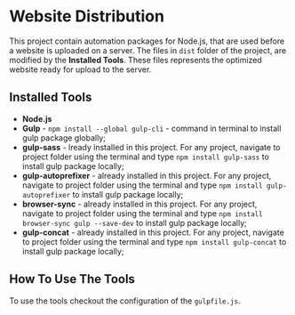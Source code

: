 # Website Distribution

This project contain automation packages for Node.js, that are used before a website is uploaded on a server. The files in `dist` folder of the project, are modified by the **Installed Tools**. These files represents the optimized website ready for upload to the server.


## Installed Tools

- **Node.js**
- **Gulp** - `npm install --global gulp-cli` - command in terminal to install gulp package globally;
- **gulp-sass** - lready installed in this project. For any project, navigate to project folder using the terminal and type `npm install gulp-sass` to install gulp package locally;
- **gulp-autoprefixer** - already installed in this project. For any project, navigate to project folder using the terminal and type `npm install gulp-autoprefixer` to install gulp package locally;
- **browser-sync** - already installed in this project. For any project, navigate to project folder using the terminal and type `npm install browser-sync gulp --save-dev` to install gulp package locally;
- **gulp-concat** - already installed in this project. For any project, navigate to project folder using the terminal and type `npm install gulp-concat` to install gulp package locally;

## How To Use The Tools
To use the tools checkout the configuration of the `gulpfile.js`.
